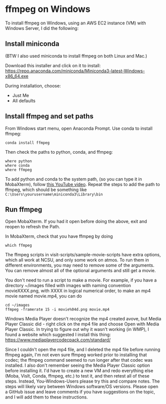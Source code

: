 # ffmpeg on Windows

To install ffmpeg on Windows, using an AWS EC2 instance (VM) with Windows Server, I did the following:

## Install miniconda

(BTW I also used miniconda to install ffmpeg on both Linux and Mac.)

Download this installer and click on it to install:
https://repo.anaconda.com/miniconda/Miniconda3-latest-Windows-x86_64.exe

During installation, choose:
- Just Me
- All defaults

## Install ffmpeg and set paths

From Windows start menu, open Anaconda Prompt.  Use conda to install ffmpeg:
```
conda install ffmpeg
```

Then check the paths to python, conda, and ffmpeg:
```
where python
where conda
where ffmpeg
```

To add python and conda to the system path, (so you can type it in MobaXterm), follow [this YouTube video](https://www.youtube.com/watch?v=Xa6m1hJHba0). Repeat the steps to add the path to ffmpeg, which should be something like
`C:\Users\yourusername\miniconda3\Library\bin`

## Run ffmpeg

Open MobaXterm.  If you had it open before doing the above, exit and reopen to refresh the Path.

In MobaXterm, check that you have ffmpeg by doing
```
which ffmpeg
```

The ffmpeg scripts in visit-scripts/sample-movie-scripts have extra options, which all work at NCSU, and only some work on atmos.  To run them in different environments, you may need to remove some of the arguments. You can remove almost all of the optional arguments and still get a movie.

You don't need to run a script to make a movie. For example, if you have a directory ~/images filled with images with naming convention movieXXXX.png, with XXXX in logical numerical order, to make an mp4 movie named movie.mp4, you can do
```
cd ~/images
ffmpeg -framerate 15 -i movie%04d.png movie.mp4
```

Windows Media Player doesn't recognize the mp4 created avove, but Media Player Classic did - right click on the mp4 file and choose Open with Media Player Classic. In trying to figure out why it wasn't working (in WMP), I found a website which suggested I install this thing:
https://www.mediaplayercodecpack.com/standard/

Since I couldn't open the mp4 file, and I deleted the mp4 file before running ffmpeg again, I'm not even sure ffmpeg worked prior to installing that codec; the ffmpeg command seemed to run longer after that codec was installed. I also don't remember seeing the Media Player Classic option before installing it. I'd have to create a new VM and redo everything else (Moba, VisIt, Conda, ffmpeg, etc.) to test it, and then retest all of these steps.  Instead, You-Windows-Users please try this and compare notes.  The steps will likely vary between Windows software/OS versions.  Please open a GitHub issue and leave comments if you have suggestions on the topic, and I will add them to these instructions.

